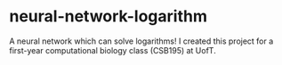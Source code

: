 # neural-network-logarithm
A neural network which can solve logarithms! I created this project for a first-year computational biology class (CSB195) at UofT.
